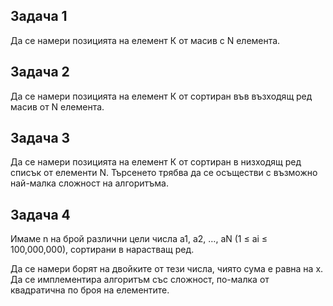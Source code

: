 ## Задача 1 

Да се намери позицията на елемент К от масив с N елемента.

## Задача 2 

Да се намери позицията на елемент К от сортиран във възходящ ред масив от N елемента.

## Задача 3

Да се намери позицията на елемент К от сортиран в низходящ ред списък от елементи N. Търсенето трябва да се осъществи с възможно най-малка сложност на алгоритъма.

## Задача 4

Имаме n на брой различни цели числа a1, a2, …, aN (1 ≤ ai ≤ 100,000,000), сортирани в нарастващ ред.

Да се намери борят на двойките от тези числа, чиято сума е равна на x. Да се имплементира алгоритъм със сложност,
по-малка от квадратична по броя на елементите.
